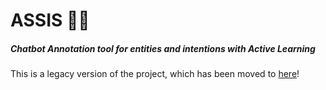 # ASSIS 🧔🏽 
##### Chatbot Annotation tool for entities and intentions with Active Learning

This is a legacy version of the project, which has been moved to [here](https://github.com/AndreisPurim/AssisDataAnnotator)!
